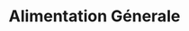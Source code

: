 ---
title: "Alimentation Génerale"
url: /paris/alimentation-generale-rue-gabrielle/
shop: Supermarkt
---